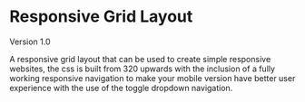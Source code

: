 Responsive Grid Layout
======================

Version 1.0

A responsive grid layout that can be used to create simple responsive websites, the css is built from 320 upwards with the inclusion of a fully working responsive navigation to make your mobile version have better user experience with the use of the toggle dropdown navigation.
